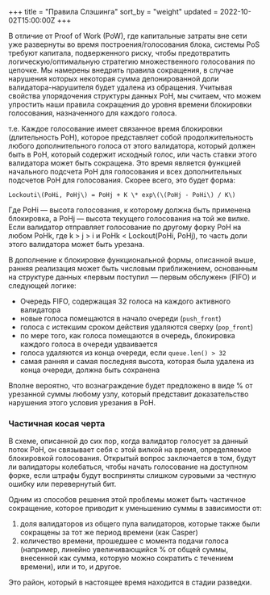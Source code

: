 +++
title = "Правила Слэшинга"
sort_by = "weight"
updated = 2022-10-02T15:00:00Z
+++

В отличие от Proof of Work \(PoW\), где капитальные затраты вне сети уже развернуты во время построения/голосования блока, системы PoS требуют капитала, подверженного риску, чтобы предотвратить логическую/оптимальную стратегию множественного голосования по цепочке.
Мы намерены внедрить правила сокращения, в случае нарушения которых некоторая сумма депонированной доли валидатора-нарушителя будет удалена из обращения. Учитывая свойства упорядочения структуры данных PoH, мы считаем, что можем упростить наши правила сокращения до уровня времени блокировки голосования, назначенного для каждого голоса.

т.е. Каждое голосование имеет связанное время блокировки \(длительность PoH\), которое представляет собой продолжительность любого дополнительного голоса от этого валидатора, который должен быть в PoH, который содержит исходный голос, или часть ставки этого валидатора может быть сокращена. Это время является функцией начального подсчета PoH для голосования и всех дополнительных подсчетов PoH для голосования. Скорее всего, это будет форма:

```
Lockouti\(PoHi, PoHj\) = PoHj + K \* exp\(\(PoHj - PoHi\) / K\)
```

Где PoHi — высота голосования, к которому должна быть применена блокировка, а PoHj — высота текущего голосования на той же вилке. Если валидатор отправляет голосование по другому форку PoH на любом PoHk, где k &gt; j &gt; i и PoHk &lt; Lockout\(PoHi, PoHj\), то часть доли этого валидатора может быть урезана.

В дополнение к блокировке функциональной формы, описанной выше, ранняя реализация может быть числовым приближением, основанным на структуре данных «первым поступил — первым обслужен» \(FIFO\) и следующей логике:

- Очередь FIFO, содержащая 32 голоса на каждого активного валидатора
- новые голоса помещаются в начало очереди \(`push_front`\)
- голоса с истекшим сроком действия удаляются сверху \(`pop_front`\)
- по мере того, как голоса помещаются в очередь, блокировка каждого голоса в очереди удваивается
- голоса удаляются из конца очереди, если `queue.len() > 32`
- самая ранняя и самая последняя высота, которая была удалена из конца очереди, должна быть сохранена

Вполне вероятно, что вознаграждение будет предложено в виде % от урезанной суммы любому узлу, который представит доказательство нарушения этого условия урезания в PoH.

### Частичная косая черта

В схеме, описанной до сих пор, когда валидатор голосует за данный поток PoH, он связывает себя с этой вилкой на время, определяемое блокировкой голосования. Открытый вопрос заключается в том, будут ли валидаторы колебаться, чтобы начать голосование на доступном форке, если штрафы будут восприняты слишком суровыми за честную ошибку или перевернутый бит.

Одним из способов решения этой проблемы может быть частичное сокращение, которое приводит к уменьшению суммы в зависимости от:

1. доля валидаторов из общего пула валидаторов, которые также были сокращены за тот же период времени \(как Casper\)
2. количество времени, прошедшее с момента подачи голоса \(например, линейно увеличивающийся % от общей суммы, внесенной как сумма, которую можно сократить с течением времени\), или и то, и другое.

Это район, который в настоящее время находится в стадии разведки.
